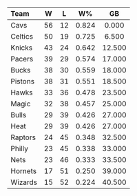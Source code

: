 | Team                             |  W  |  L  |  W%   |   GB   |
|:---------------------------------|:---:|:---:|:-----:|:------:|
| [](/r/clevelandcavs) Cavs        | 56  | 12  | 0.824 | 0.000  |
| [](/r/bostonceltics) Celtics     | 50  | 19  | 0.725 | 6.500  |
| [](/r/nyknicks) Knicks           | 43  | 24  | 0.642 | 12.500 |
| [](/r/pacers) Pacers             | 39  | 29  | 0.574 | 17.000 |
| [](/r/mkebucks) Bucks            | 38  | 30  | 0.559 | 18.000 |
| [](/r/detroitpistons) Pistons    | 38  | 31  | 0.551 | 18.500 |
| [](/r/atlantahawks) Hawks        | 33  | 36  | 0.478 | 23.500 |
| [](/r/orlandomagic) Magic        | 32  | 38  | 0.457 | 25.000 |
| [](/r/chicagobulls) Bulls        | 29  | 39  | 0.426 | 27.000 |
| [](/r/heat) Heat                 | 29  | 39  | 0.426 | 27.000 |
| [](/r/torontoraptors) Raptors    | 24  | 45  | 0.348 | 32.500 |
| [](/r/sixers) Philly             | 23  | 45  | 0.338 | 33.000 |
| [](/r/gonets) Nets               | 23  | 46  | 0.333 | 33.500 |
| [](/r/charlottehornets) Hornets  | 17  | 51  | 0.250 | 39.000 |
| [](/r/washingtonwizards) Wizards | 15  | 52  | 0.224 | 40.500 |